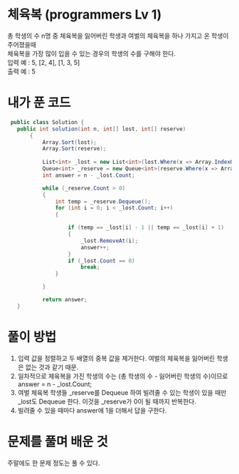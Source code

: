# 체육복 (programmers Lv 1)
 총 학생의 수 n명 중 체육복을 잃어버린 학생과 여벌의 체육복을 하나 가지고 온 학생이 주어졌을때  
 체육복을 가장 많이 입을 수 있는 경우의 학생의 수를 구해야 한다.  
 입력 예 : 5, [2, 4], [1, 3, 5]  
 출력 예 : 5
# 내가 푼 코드
 ```cs
  public class Solution {
    public int solution(int n, int[] lost, int[] reserve)
        {
            Array.Sort(lost);
            Array.Sort(reserve);
        
            List<int> _lost = new List<int>(lost.Where(x => Array.IndexOf(reserve, x) == -1));
            Queue<int> _reserve = new Queue<int>(reserve.Where(x => Array.IndexOf(lost, x) == -1));
            int answer = n - _lost.Count;

            while (_reserve.Count > 0)
            {
                int temp = _reserve.Dequeue();
                for (int i = 0; i < _lost.Count; i++)
                {

                    if (temp == _lost[i] - 1 || temp == _lost[i] + 1)
                    {
                        _lost.RemoveAt(i);
                        answer++;
                    }
                    if (_lost.Count == 0)
                        break;
                }

            }

            return answer;
    }
 ```
# 풀이 방법
 1. 입력 값을 정렬하고 두 배열의 중복 값을 제거한다. 여벌의 체육복을 잃어버린 학생은 없는 것과 같기 때문.
 1. 일차적으로 체육복을 가진 학생의 수는 (총 학생의 수 - 잃어버린 학생의 수)이므로 answer = n - _lost.Count;
 1. 여벌 체육복 학생들 _reserve를 Dequeue 하여 빌려줄 수 있는 학생이 있을 때만 _lost도 Dequeue 한다. 이것을 _reserve가 0이 될 때까지 반복한다.
 1. 빌려줄 수 있을 때마다 answer에 1을 더해서 답을 구한다.
# 문제를 풀며 배운 것
 주말에도 한 문제 정도는 풀 수 있다.
